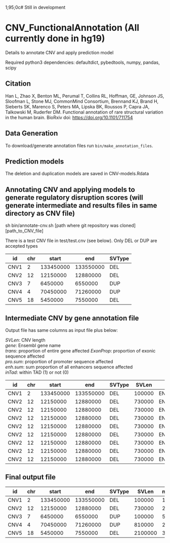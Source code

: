 1;95;0c# Still in development
# CNV_FunctionalAnnotation (All currently done in hg19)
Details to annotate CNV and apply prediction model

Required python3 dependencies: defaultdict, pybedtools, numpy, pandas, scipy

## Citation
Han L, Zhao X, Benton ML, Perumal T, Collins RL, Hoffman, GE, Johnson JS, Sloofman L, Stone MJ, CommonMind Consortium, Brennand KJ, Brand H, Sieberts SK, Marenco S, Peters MA, Lipska BK, Roussos P, Capra JA, Talkowski M, Ruderfer DM. Functional annotation of rare structural variation in the human brain. BioRxiv doi: https://doi.org/10.1101/711754

## Data Generation

To download/generate annotation files run `bin/make_annotation_files`.

## Prediction models

The deletion and duplication models are saved in CNV-models.Rdata


## Annotating CNV and applying models to generate regulatory disruption scores (will generate intermediate and results files in same directory as CNV file)

sh bin/annotate-cnv.sh [path where git repository was cloned] [path_to_CNV_file]

There is a test CNV file in test/test.cnv (see below). Only DEL or DUP are accepted types

id  |chr| start| end|SVType  
---|---|---|---|---
CNV1|2|133450000|133550000| DEL  
CNV2|12|12150000|12880000|DEL   
CNV3|7|6450000|6550000|DUP  
CNV4|4|70450000|71260000|DUP   
CNV5|18|5450000|7550000|DEL   


## Intermediate CNV by gene annotation file

Output file has same columns as input file plus below:  

*SVLen*: CNV length  
*gene*: Ensembl gene name  
*trans*: proportion of entire gene affected
*ExonProp*: proportion of exonic sequence affected   
*pro.sum*: proportion of promoter sequence affected  
*enh.sum*: sum proportion of all enhancers sequence affected   
*inTad*: within TAD (1) or not (0)  

id |chr |start |end |SVType |SVLen |gene |trans |ExonProp |pro.sum |enh.sum |inTad
---|---|---|---|---|---|---|---|---|---|---|---
CNV1 |2 |133450000 |133550000 |DEL |100000 |ENSG00000176771 |0.111525 |0.50330015715034 |0 |0 |1
CNV2 |12 |12150000 |12880000 |DEL |730000 |ENSG00000070018 |1 |1 |1 |0 |1
CNV2 |12 |12150000 |12880000 |DEL |730000 |ENSG00000111261 |1 |1 |1 |3 |0
CNV2 |12 |12150000 |12880000 |DEL |730000 |ENSG00000111266 |1 |1 |1 |0 |1
CNV2 |12 |12150000 |12880000 |DEL |730000 |ENSG00000111269 |1 |1 |1 |0 |1
CNV2 |12 |12150000 |12880000 |DEL |730000 |ENSG00000111276 |1 |1 |1 |6 |1
CNV2 |12 |12150000 |12880000 |DEL |730000 |ENSG00000121380 |1 |1 |1 |5 |1
CNV2 |12 |12150000 |12880000 |DEL |730000 |ENSG00000165714 |1 |1 |1 |0 |1
CNV2 |12 |12150000 |12880000 |DEL |730000 |ENSG00000178878 |0.0110419 |0.0354825348612453 |1 |0 |1


## Final output file

id |chr |start |end |SVType |SVLen |ngenes |exon |enh |pro |pred_exp |reg_dist
---|---|---|---|---|---|---|---|---|---|---|---
CNV1 |2 |133450000 |133550000 |DEL |100000 |1 |0.50330015715034 |0 |0 |-0.923467521409079 |-0.683216839007316
CNV2 |12 |12150000 |12880000 |DEL |730000 |22 |21.0354825348612 |36 |22 |-45.6165484017837 |-14.6298854256054
CNV3 |7 |6450000 |6550000 |DUP |100000 |5 |4.34803581412534 |21 |4 |4.90544957250558 |1.67441995009775
CNV4 |4 |70450000 |71260000 |DUP |810000 |21 |20.4703337453646 |0 |21 |30.8031235891722 |9.62781209180071
CNV5 |18 |5450000 |7550000 |DEL |2100000 |37 |36.2654214123007 |2 |37 |-88.1485171766695 |-8.63831141801943


